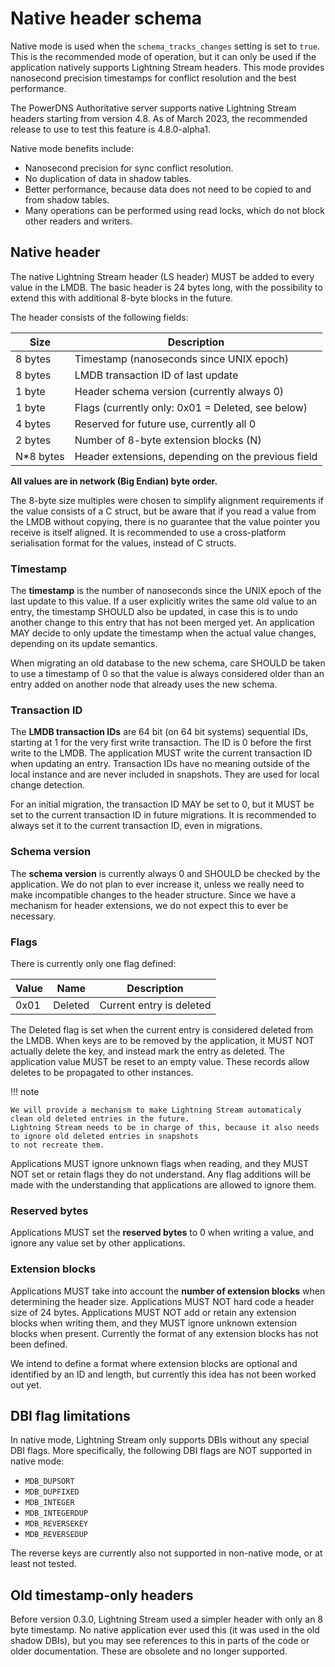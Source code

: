 # Native header schema

Native mode is used when the `schema_tracks_changes` setting is set to `true`. This is the recommended mode of operation,
but it can only be used if the application natively supports Lightning Stream headers. This mode provides nanosecond
precision timestamps for conflict resolution and the best performance.

The PowerDNS Authoritative server supports native Lightning Stream headers starting from version 4.8. As of March 2023,
the recommended release to use to test this feature is 4.8.0-alpha1.

Native mode benefits include:

- Nanosecond precision for sync conflict resolution.
- No duplication of data in shadow tables.
- Better performance, because data does not need to be copied to and from shadow tables.
- Many operations can be performed using read locks, which do not block other readers and writers.

## Native header

The native Lightning Stream header (LS header) MUST be added to every value in the LMDB. The basic header is 24 bytes long, with the
possibility to extend this with additional 8-byte blocks in the future. 

The header consists of the following fields:

| Size      | Description                                            |
|-----------|--------------------------------------------------------|
| 8 bytes   | Timestamp (nanoseconds since UNIX epoch)               |
| 8 bytes   | LMDB transaction ID of last update                     |
| 1 byte    | Header schema version (currently always 0)             |
| 1 byte    | Flags (currently only: 0x01 = Deleted, see below)      |
| 4 bytes   | Reserved for future use, currently all 0               |
| 2 bytes   | Number of 8-byte extension blocks (N)                  |
| N*8 bytes | Header extensions, depending on the previous field     |

**All values are in network (Big Endian) byte order.**

The 8-byte size multiples were chosen to simplify alignment requirements if the value consists of a C struct, but be aware that
if you read a value from the LMDB without copying, there is no guarantee that the value pointer you receive is itself aligned.
It is recommended to use a cross-platform serialisation format for the values, instead of C structs.

### Timestamp

The **timestamp** is the number of nanoseconds since the UNIX epoch of the last update to this value. If a user explicitly writes the same old
value to an entry, the timestamp SHOULD also be updated, in case this is to undo another change to this entry that has not been
merged yet. An application MAY decide to only update the timestamp when the actual value changes, depending on its update semantics.

When migrating an old database to the new schema, care SHOULD be taken to use a timestamp of 0 so that the value is always considered older
than an entry added on another node that already uses the new schema.

### Transaction ID

The **LMDB transaction IDs** are 64 bit (on 64 bit systems) sequential IDs, starting at 1 for the very first write transaction. The ID is 0
before the first write to the LMDB. The application MUST write the current transaction ID when updating an entry. 
Transaction IDs have no meaning outside of the local instance and are never included in snapshots. They are used for local change detection.

For an initial migration, the transaction ID MAY be set to 0, but it MUST be set to the current transaction ID in future migrations. It is
recommended to always set it to the current transaction ID, even in migrations.

### Schema version

The **schema version** is currently always 0 and SHOULD be checked by the application. We do not plan to ever increase it, unless we really need
to make incompatible changes to the header structure. Since we have a mechanism for header extensions, we do not expect this to ever
be necessary.

### Flags

There is currently only one flag defined:

| Value | Name    | Description                                      |
|-------|---------|--------------------------------------------------|
| 0x01  | Deleted | Current entry is deleted                         |

The Deleted flag is set when the current entry is considered deleted from the LMDB. When keys are to be removed by the application, it
MUST NOT actually delete the key, and instead mark the entry as deleted. The application value MUST be reset to an empty value. These
records allow deletes to be propagated to other instances.

!!! note

    We will provide a mechanism to make Lightning Stream automaticaly clean old deleted entries in the future.
    Lightning Stream needs to be in charge of this, because it also needs to ignore old deleted entries in snapshots
    to not recreate them.

Applications MUST ignore unknown flags when reading, and they MUST NOT set or retain flags they do not understand. Any flag additions
will be made with the understanding that applications are allowed to ignore them.

### Reserved bytes

Applications MUST set the **reserved bytes** to 0 when writing a value, and ignore any value set by other applications.

### Extension blocks

Applications MUST take into account the **number of extension blocks** when determining the header size.
Applications MUST NOT hard code a header size of 24 bytes.
Applications MUST NOT add or retain any extension blocks when writing them, and they MUST ignore unknown extension
blocks when present. Currently the format of any extension blocks has not been defined.

We intend to define a format where extension blocks are optional and identified by an ID and length, but currently this idea has
not been worked out yet.

## DBI flag limitations

In native mode, Lightning Stream only supports DBIs without any special DBI flags. More specifically, the following DBI flags
are NOT supported in native mode:

- `MDB_DUPSORT`
- `MDB_DUPFIXED`
- `MDB_INTEGER`
- `MDB_INTEGERDUP`
- `MDB_REVERSEKEY`
- `MDB_REVERSEDUP`

The reverse keys are currently also not supported in non-native mode, or at least not tested.


## Old timestamp-only headers

Before version 0.3.0, Lightning Stream used a simpler header with only an 8 byte timestamp. No native application ever used this
(it was used in the old shadow DBIs), but you may see references to this in parts of the code or older documentation.
These are obsolete and no longer supported.

